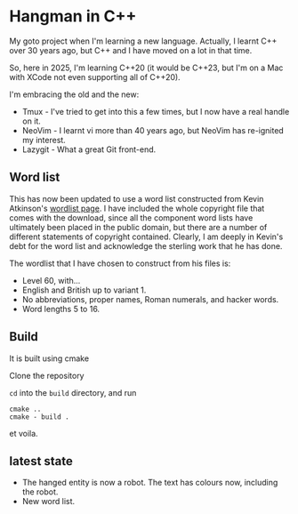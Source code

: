 # Hangman in C++

My goto project when I'm learning a new language. Actually, I learnt C++ over 30 years ago, 
but C++ and I have moved on a lot in that time.

So, here in 2025, I'm learning C++20 (it would be C++23, but I'm on a Mac with XCode not 
even supporting all of C++20).

I'm embracing the old and the new:

- Tmux - I've tried to get into this a few times, but I now have a real handle on it.
- NeoVim - I learnt vi more than 40 years ago, but NeoVim has re-ignited my interest.
- Lazygit - What a great Git front-end.

## Word list

This has now been updated to use a word list constructed from
Kevin Atkinson's [wordlist page](http://wordlist.sourceforge.net/).
I have included the whole copyright file that comes with the download, since
all the component word lists have ultimately been placed in the public domain,
but there are a number of different statements of copyright contained. Clearly,
I am deeply in Kevin's debt for the word list and acknowledge the sterling work
that he has done.

The wordlist that I have chosen to construct from his files is:

- Level 60, with...
- English and British up to variant 1.
- No abbreviations, proper names, Roman numerals, and hacker words.
- Word lengths 5 to 16.

## Build

It is built using cmake

Clone the repository

`cd` into the `build` directory, and run

```
cmake ..
cmake - build .
```

et voila.

## latest state

- The hanged entity is now a robot. The text has colours now, including the robot.
- New word list.
